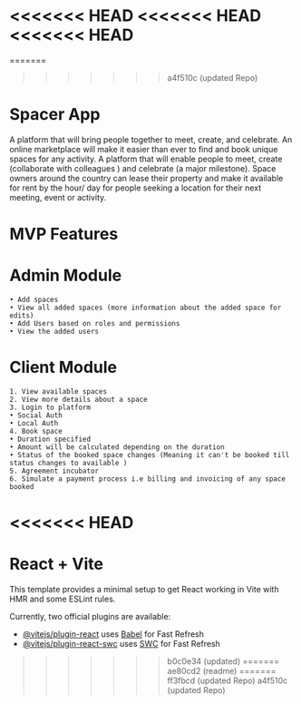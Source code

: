 <<<<<<< HEAD
<<<<<<< HEAD
<<<<<<< HEAD
=======
=======
>>>>>>> a4f510c (updated Repo)
# Spacer App

A platform that will bring people together to meet, create, and celebrate. An online marketplace will make it easier than ever to find and book unique spaces for any activity.
A platform that will enable people to meet, create (collaborate with colleagues ) and celebrate (a major milestone). Space owners around the country can lease their property and make it available for rent by the hour/ day for people seeking a location for their next meeting, event or activity. 

# MVP Features

# Admin Module
    • Add spaces
    • View all added spaces (more information about the added space for edits)
    • Add Users based on roles and permissions
    • View the added users 

# Client Module
    1. View available spaces
    2. View more details about a space
    3. Login to platform
    • Social Auth
    • Local Auth
    4. Book space
    • Duration specified
    • Amount will be calculated depending on the duration
    • Status of the booked space changes (Meaning it can't be booked till status changes to available )
    5. Agreement incubator 
    6. Simulate a payment process i.e billing and invoicing of any space booked
<<<<<<< HEAD
=======
# React + Vite

This template provides a minimal setup to get React working in Vite with HMR and some ESLint rules.

Currently, two official plugins are available:

- [@vitejs/plugin-react](https://github.com/vitejs/vite-plugin-react/blob/main/packages/plugin-react/README.md) uses [Babel](https://babeljs.io/) for Fast Refresh
- [@vitejs/plugin-react-swc](https://github.com/vitejs/vite-plugin-react-swc) uses [SWC](https://swc.rs/) for Fast Refresh
>>>>>>> b0c0e34 (updated)
=======
>>>>>>> ae80cd2 (readme)
=======
>>>>>>> ff3fbcd (updated Repo)
>>>>>>> a4f510c (updated Repo)
